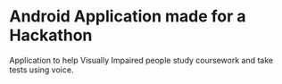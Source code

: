 # Android Application made for a Hackathon

Application to help Visually Impaired people study coursework and take tests using voice.
